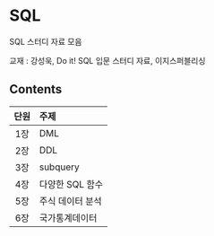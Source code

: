 # SQL 
SQL 스터디 자료 모음

교재 : 강성욱, Do it! SQL 입문 스터디 자료, 이지스퍼블리싱

## Contents
|단원|주제|
|:---:|:---|
|1장|DML|
|2장|DDL|
|3장|subquery|
|4장|다양한 SQL 함수|
|5장|주식 데이터 분석|
|6장|국가통계데이터|



